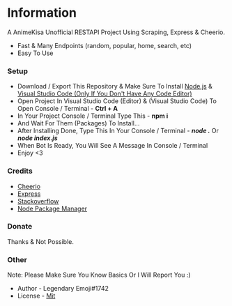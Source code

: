 # Information

A AnimeKisa Unofficial RESTAPI Project Using Scraping, Express & Cheerio.

- Fast & Many Endpoints (random, popular, home, search, etc)
- Easy To Use

### Setup

- Download / Export This Repository & Make Sure To Install [Node.js](https://nodejs.org/en/) & [Visual Studio Code (Only If You Don't Have Any Code Editor)](https://code.visualstudio.com/)
- Open Project In Visual Studio Code (Editor) & (Visual Studio Code) To Open Console / Terminal - **Ctrl + A**
- In Your Project Console / Terminal Type This - **npm i**
- And Wait For Them (Packages) To Install...
- After Installing Done, Type This In Your Console / Terminal - **_node ._** Or **_node index.js_**
- When Bot Is Ready, You Will See A Message In Console / Terminal
- Enjoy <3

### Credits

- [Cheerio](https://www.npmjs.com/package/cheerio)
- [Express](https://www.npmjs.com/package/express)
- [Stackoverflow](https://stackoverflow.com)
- [Node Package Manager](https://www.npmjs.com/)

### Donate

Thanks & Not Possible.

### Other

Note: Please Make Sure You Know Basics Or I Will Report You :)

- Author - Legendary Emoji#1742
- License - [Mit](https://github.com/LegendaryEmoji/animekisa-api/blob/master/LICENSE)
